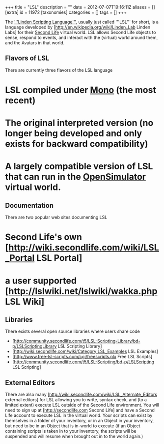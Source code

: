 +++
title = "LSL"
description = ""
date = 2012-07-07T19:16:11Z
aliases = []
[extra]
id = 11972
[taxonomies]
categories = []
tags = []
+++

The ['''Linden Scripting Language'''](https://en.wikipedia.org/wiki/Linden_Scripting_Language), usually just called '''LSL''' for short, is a language developed by [http://en.wikipedia.org/wiki/Linden_Lab Linden Labs] for their [Second Life](https://en.wikipedia.org/wiki/Second_Life) virtual world.  LSL allows Second Life objects to sense, respond to events, and interact with the (virtual) world around them, and the Avatars in that world.

## Flavors of LSL
There are currently three flavors of the LSL language
# LSL compiled under [Mono](https://en.wikipedia.org/wiki/Mono_(software)) (the most recent)
# The original interpreted version (no longer being developed and only exists for backward compatibility)
# A largely compatible version of LSL that can run in the [OpenSimulator](https://en.wikipedia.org/wiki/OpenSimulator) virtual world.

## Documentation
There are two popular web sites documenting LSL
# Second Life's own [http://wiki.secondlife.com/wiki/LSL_Portal LSL Portal]
# a user supported [http://lslwiki.net/lslwiki/wakka.php LSL Wiki]

## Libraries
There exists several open source libraries where users share code
* [http://community.secondlife.com/t5/LSL-Scripting-Library/bd-p/LSLScriptingLibrary LSL Scripting Library]
* [http://wiki.secondlife.com/wiki/Category:LSL_Examples LSL Examples]
* [http://www.free-lsl-scripts.com/cgi/freescripts.plx Free LSL Scripts]
* [http://community.secondlife.com/t5/LSL-Scripting/bd-p/LSLScripting LSL Scripting]

## External Editors
There are also many [http://wiki.secondlife.com/wiki/LSL_Alternate_Editors external editors] for LSL allowing you to write, syntax check, and (to a limited extent) execute LSL outside of the Second Life environment.  You will need to sign up at [http://secondlife.com Second Life] and have a Second Life account to execute LSL in the virtual world.  Your scripts can exist by themselves in a folder of your inventory, or in an Object in your inventory, but need to be in an Object that is in-world to execute (if an Object containing scripts is taken in to your inventory, the scripts will be suspended and will resume when brought out in to the world again.)
